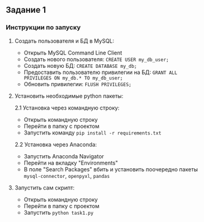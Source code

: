## Задание 1
### Инструкции по запуску
1. Создать пользователя и БД в MySQL:
	- Открыть MySQL Command Line Client
	- Создать нового пользователя: `CREATE USER my_db_user;`
	- Создать новую БД: `CREATE DATABASE my_db;`
	- Предоставить пользователю привилегии на БД: `GRANT ALL PRIVILEGES ON my_db.* TO my_db_user;`
	- Обновить привилегии: `FLUSH PRIVILEGES;`
2. Установить необходимые python пакеты:

	2.1 Установка через командную строку:
	
	- Открыть командную строку
	- Перейти в папку с проектом
	- Запустить команду `pip install -r requirements.txt`
		
	2.2 Установка через Anaconda:
	
	- Запустить Anaconda Navigator
	- Перейти на вкладку "Environments"
	- В поле "Search Packages" вбить и установить поочередно пакеты `mysql-connector`, `openpyxl`, `pandas`
		
3. Запустить сам скрипт:
	- Открыть командную строку
	- Перейти в папку с проектом
	- Запустить `python task1.py`
